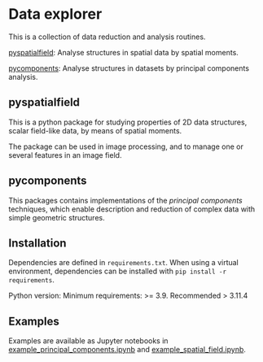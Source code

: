 

# Data explorer

This is a collection of data reduction and analysis routines.  

[pyspatialfield](#pyspatialfield): Analyse structures in spatial data by spatial moments.

[pycomponents](#pycomponents): Analyse structures in datasets by principal components analysis.


## pyspatialfield

This is a python package for studying properties of 2D data structures, scalar field-like data, by means of spatial moments.

The package can be used in image processing, and to manage one or several features in an image field.


## pycomponents

This packages contains implementations of the *principal components* techniques, which enable description and reduction of complex data with simple geometric structures.   

## Installation

Dependencies are defined in `requirements.txt`. When using a virtual environment, dependencies can be installed with `pip install -r requirements`. 

Python version: Minimum requirements: >= 3.9. Recommended > 3.11.4

## Examples

Examples are available as Jupyter notebooks in [example_principal_components.ipynb](example_principal_components.ipynb) and [example_spatial_field.ipynb](example_spatial_field.ipynb). 
 
